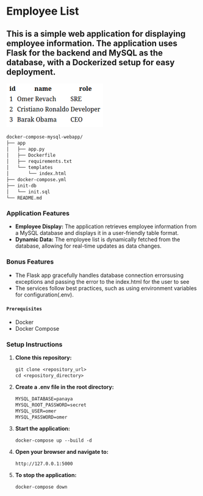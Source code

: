# Employee List

## This is a simple web application for displaying employee information. The application uses Flask for the backend and MySQL as the database, with a Dockerized setup for easy deployment.

![website](image.png)

```
docker-compose-mysql-webapp/
├── app
│   ├── app.py
│   ├── Dockerfile
│   ├── requirements.txt
│   └── templates
│       └── index.html
├── docker-compose.yml
├── init-db
│   └── init.sql
└── README.md
```

### Application Features
- **Employee Display:** The application retrieves employee information from a MySQL database and displays it in a user-friendly table format.
- **Dynamic Data:** The employee list is dynamically fetched from the database, allowing for real-time updates as data changes.


### Bonus Features
- The Flask app gracefully handles database connection errorsusing exceptions and passing the error to the index.html for the user to see
- The services follow best practices, such as using environment variables for configuration(.env).
#### `Prerequisites`
- Docker
- Docker Compose

###  Setup Instructions
1. **Clone this repository:**
    ```
    git clone <repository_url>
    cd <repository_directory>
    ```

2. **Create a .env file in the root directory:**
    ```
    MYSQL_DATABASE=panaya
    MYSQL_ROOT_PASSWORD=secret
    MYSQL_USER=omer
    MYSQL_PASSWORD=omer
    ```

3. **Start the application:**
    ```
    docker-compose up --build -d
    ```

4. **Open your browser and navigate to:**
    ```
    http://127.0.0.1:5000
    ```

5. **To stop the application:**
    ```
    docker-compose down
    ```
